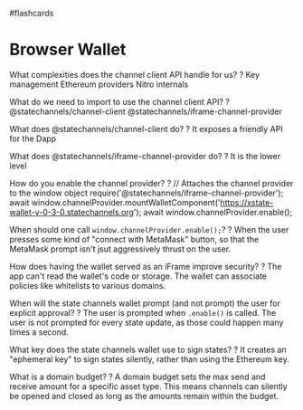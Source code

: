 #flashcards
# Browser Wallet

What complexities does the channel client API handle for us?
?
Key management
Ethereum providers
Nitro internals


What do we need to import to use the channel client API?
?
@statechannels/channel-client
@statechannels/iframe-channel-provider

What does @statechannels/channel-client do?
?
It exposes a friendly API for the Dapp
<!--SR:2021-10-29,1,230-->

What does @statechannels/iframe-channel-provider do?
?
It is the lower level
<!--SR:2021-10-29,1,230--> 

How do you enable the channel provider?
?
// Attaches the channel provider to the window object
require('@statechannels/iframe-channel-provider');
await window.channelProvider.mountWalletComponent('https://xstate-wallet-v-0-3-0.statechannels.org');
await window.channelProvider.enable();

When should one call `window.channelProvider.enable();`?
?
When the user presses some kind of "connect with MetaMask" button, so that the MetaMask prompt isn't jsut aggressively thrust on the user.
<!--SR:2021-10-29,1,230-->

How does having the wallet served as an iFrame improve security?
?
The app can't read the wallet's code or storage.
The wallet can associate policies like whitelists to various domains.
<!--SR:2021-10-29,1,230-->

When will the state channels wallet prompt (and not prompt) the user for explicit approval?
?
The user is prompted when `.enable()` is called.
The user is not prompted for every state update, as those could happen many times a second.
<!--SR:2021-10-29,1,230-->

What key does the state channels wallet use to sign states?
?
It creates an "ephemeral key" to sign states silently, rather than using the Ethereum key.
<!--SR:2021-10-29,1,230-->

What is a domain budget?
?
A domain budget sets the max send and receive amount for a specific asset type. This means channels can silently be opened and closed as long as the amounts remain within the budget.
<!--SR:2021-10-29,1,230-->